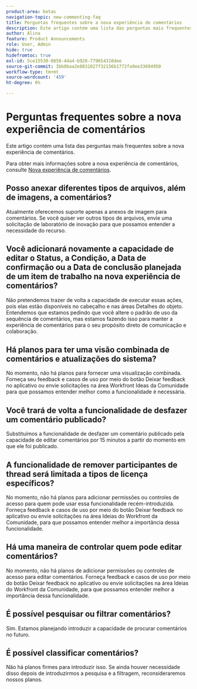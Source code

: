 ```yaml
---
product-area: betas
navigation-topic: new-commenting-faq
title: Perguntas frequentes sobre a nova experiência de comentários
description: Este artigo contém uma lista das perguntas mais frequentes sobre a nova experiência de comentários.
author: Alina
feature: Product Announcements
role: User, Admin
hide: true
hidefromtoc: true
exl-id: 5ce15530-0858-44a4-b928-779654310dee
source-git-commit: 3bb0baa2e8831827f32156b1772fa9ee33694950
workflow-type: tm+mt
source-wordcount: '459'
ht-degree: 0%

---
```


# Perguntas frequentes sobre a nova experiência de comentários

Este artigo contém uma lista das perguntas mais frequentes sobre a nova experiência de comentários.

Para obter mais informações sobre a nova experiência de comentários, consulte [Nova experiência de comentários](../../betas/new-commenting-experience-beta/unified-commenting-experience.md).

## Posso anexar diferentes tipos de arquivos, além de imagens, a comentários?

Atualmente oferecemos suporte apenas a anexos de imagem para comentários. Se você quiser ver outros tipos de arquivos, envie uma solicitação de laboratório de inovação para que possamos entender a necessidade do recurso.

## Você adicionará novamente a capacidade de editar o Status, a Condição, a Data de confirmação ou a Data de conclusão planejada de um item de trabalho na nova experiência de comentários?

Não pretendemos trazer de volta a capacidade de executar essas ações, pois elas estão disponíveis no cabeçalho e nas áreas Detalhes do objeto. Entendemos que estamos pedindo que você altere o padrão de uso da sequência de comentários, mas estamos fazendo isso para manter a experiência de comentários para o seu propósito direto de comunicação e colaboração.

## Há planos para ter uma visão combinada de comentários e atualizações do sistema?

No momento, não há planos para fornecer uma visualização combinada. Forneça seu feedback e casos de uso por meio do botão Deixar feedback no aplicativo ou envie solicitações na área Workfront Ideas da Comunidade para que possamos entender melhor como a funcionalidade é necessária.

## Você trará de volta a funcionalidade de desfazer um comentário publicado?

Substituímos a funcionalidade de desfazer um comentário publicado pela capacidade de editar comentários por 15 minutos a partir do momento em que ele foi publicado.

## A funcionalidade de remover participantes de thread será limitada a tipos de licença específicos?

No momento, não há planos para adicionar permissões ou controles de acesso para quem pode usar essa funcionalidade recém-introduzida. Forneça feedback e casos de uso por meio do botão Deixar feedback no aplicativo ou envie solicitações na área Ideias do Workfront da Comunidade, para que possamos entender melhor a importância dessa funcionalidade.

## Há uma maneira de controlar quem pode editar comentários?

No momento, não há planos de adicionar permissões ou controles de acesso para editar comentários. Forneça feedback e casos de uso por meio do botão Deixar feedback no aplicativo ou envie solicitações na área Ideias do Workfront da Comunidade, para que possamos entender melhor a importância dessa funcionalidade.

## É possível pesquisar ou filtrar comentários?

Sim. Estamos planejando introduzir a capacidade de procurar comentários no futuro.

## É possível classificar comentários?

Não há planos firmes para introduzir isso. Se ainda houver necessidade disso depois de introduzirmos a pesquisa e a filtragem, reconsideraremos nossos planos.
